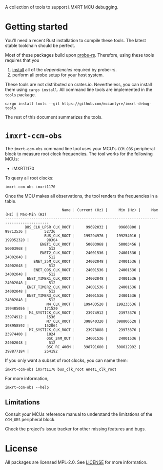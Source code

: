 A collection of tools to support i.MXRT MCU debugging.

# Getting started

You'll need a recent Rust installation to compile these tools. The latest stable
toolchain should be perfect.

Most of these packages build upon [probe-rs]. Therefore, using these tools
requires that you

1. [install] all of the *dependencies* required by probe-rs.
2. perform all [probe setup] for your host system.

[probe-rs]: https://probe.rs
[install]: https://probe.rs/docs/getting-started/installation/
[probe setup]: https://probe.rs/docs/getting-started/probe-setup/

These tools are not distributed on crates.io. Nevertheless, you can install them
using `cargo install`. All command line tools are implemented in the `tools`
package.

```
cargo install tools --git https://github.com/mciantyre/imxrt-debug-tools
```

The rest of this document summarizes the tools.

# `imxrt-ccm-obs`

The `imxrt-ccm-obs` command line tool uses your MCU's `CCM_OBS` peripheral block
to measure root clock frequencies. The tool works for the following MCUs:

- iMXRT1170

To query all root clocks:

```
imxrt-ccm-obs imxrt1170
```

Once the MCU makes all observations, the tool renders the frequencies in a
table.

```
                          Name | Current (Hz) |     Min (Hz) |     Max (Hz) | Max-Min (Hz)
------------------------------------------------------------------------------------------
         BUS_CLK_LPSR_CLK_ROOT |     99692032 |     99660800 |     99713536 |        52736
                  BUS_CLK_ROOT |    199294976 |    199254016 |    199352320 |        98304
                ENET1_CLK_ROOT |     50003968 |     50003456 |     50003968 |          512
                ENET2_CLK_ROOT |     24001536 |     24001536 |     24002048 |          512
             ENET_25M_CLK_ROOT |     24002048 |     24001536 |     24002048 |          512
             ENET_QOS_CLK_ROOT |     24001536 |     24001536 |     24002048 |          512
          ENET_TIMER1_CLK_ROOT |     24002048 |     24001536 |     24002048 |          512
          ENET_TIMER2_CLK_ROOT |     24001536 |     24001536 |     24002048 |          512
          ENET_TIMER3_CLK_ROOT |     24001536 |     24001536 |     24002048 |          512
                   M4_CLK_ROOT |    199403520 |    199233536 |    199405056 |       171520
           M4_SYSTICK_CLK_ROOT |     23974912 |     23973376 |     23974912 |         1536
                   M7_CLK_ROOT |    398840320 |    398806528 |    398958592 |       152064
           M7_SYSTICK_CLK_ROOT |     23973888 |     23973376 |     23974400 |         1024
                   OSC_24M_OUT |     24001536 |     24001536 |     24002048 |          512
                   OSC_RC_400M |    398791680 |    398612992 |    398877184 |       264192
```

If you only want a subset of root clocks, you can name them:

```
imxrt-ccm-obs imxrt1170 bus_clk_root enet1_clk_root
```

For more information,

```
imxrt-ccm-obs --help
```

## Limitations

Consult your MCUs reference manual to understand the limitations of the
`CCM_OBS` peripheral block.

Check the project's issue tracker for other missing features and bugs.

# License

All packages are licensed MPL-2.0. See [LICENSE](./LICENSE) for more
information.
